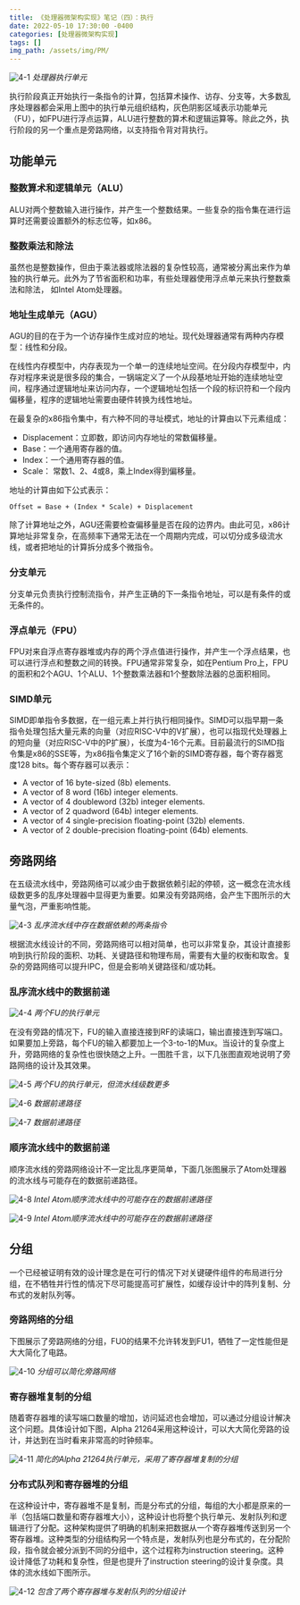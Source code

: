 ```yaml
---
title: 《处理器微架构实现》笔记（四）：执行
date: 2022-05-10 17:30:00 -0400
categories: [处理器微架构实现]
tags: []
img_path: /assets/img/PM/
---
```


![4-1](4-1.png)
_处理器执行单元_

执行阶段真正开始执行一条指令的计算，包括算术操作、访存、分支等，大多数乱序处理器都会采用上图中的执行单元组织结构，灰色阴影区域表示功能单元（FU），如FPU进行浮点运算，ALU进行整数的算术和逻辑运算等。除此之外，执行阶段的另一个重点是旁路网络，以支持指令背对背执行。

## 功能单元

### 整数算术和逻辑单元（ALU）

ALU对两个整数输入进行操作，并产生一个整数结果。一些复杂的指令集在进行运算时还需要设置额外的标志位等，如x86。

### 整数乘法和除法

虽然也是整数操作，但由于乘法器或除法器的复杂性较高，通常被分离出来作为单独的执行单元。此外为了节省面积和功率，有些处理器使用浮点单元来执行整数乘法和除法， 如Intel Atom处理器。

### 地址生成单元（AGU）

AGU的目的在于为一个访存操作生成对应的地址。现代处理器通常有两种内存模型：线性和分段。

在线性内存模型中，内存表现为一个单一的连续地址空间。在分段内存模型中，内存对程序来说是很多段的集合，一锅端定义了一个从段基地址开始的连续地址空间，程序通过逻辑地址来访问内存，一个逻辑地址包括一个段的标识符和一个段内偏移量，程序的逻辑地址需要由硬件转换为线性地址。

在最复杂的x86指令集中，有六种不同的寻址模式，地址的计算由以下元素组成：

- Displacement：立即数，即访问内存地址的常数偏移量。
- Base：一个通用寄存器的值。
- Index：一个通用寄存器的值。
- Scale： 常数1、2、4或8，乘上Index得到偏移量。

地址的计算由如下公式表示：

```
Offset = Base + (Index * Scale) + Displacement
```

除了计算地址之外，AGU还需要检查偏移量是否在段的边界内。由此可见，x86计算地址非常复杂，在高频率下通常无法在一个周期内完成，可以切分成多级流水线，或者把地址的计算拆分成多个微指令。

### 分支单元

分支单元负责执行控制流指令，并产生正确的下一条指令地址，可以是有条件的或无条件的。

### 浮点单元（FPU）

FPU对来自浮点寄存器堆或内存的两个浮点值进行操作，并产生一个浮点结果，也可以进行浮点和整数之间的转换。FPU通常非常复杂，如在Pentium Pro上，FPU的面积和2个AGU、1个ALU、1个整数乘法器和1个整数除法器的总面积相同。

### SIMD单元

SIMD即单指令多数据，在一组元素上并行执行相同操作。SIMD可以指早期一条指令处理包括大量元素的向量（对应RISC-V中的V扩展），也可以指现代处理器上的短向量（对应RISC-V中的P扩展），长度为4-16个元素。目前最流行的SIMD指令集是x86的SSE等，为x86指令集定义了16个新的SIMD寄存器，每个寄存器宽度128 bits。每个寄存器可以表示：

- A vector of 16 byte-sized (8b) elements.
- A vector of 8 word (16b) integer elements.
- A vector of 4 doubleword (32b) integer elements.
- A vector of 2 quadword (64b) integer elements.
- A vector of 4 single-precision floating-point (32b) elements.
- A vector of 2 double-precision floating-point (64b) elements.

## 旁路网络

在五级流水线中，旁路网络可以减少由于数据依赖引起的停顿，这一概念在流水线级数更多的乱序处理器中显得更为重要。如果没有旁路网络，会产生下图所示的大量气泡，严重影响性能。

![4-3](4-3.png)
_乱序流水线中存在数据依赖的两条指令_

根据流水线设计的不同，旁路网络可以相对简单，也可以非常复杂，其设计直接影响到执行阶段的面积、功耗、关键路径和物理布局，需要有大量的权衡和取舍。复杂的旁路网络可以提升IPC，但是会影响关键路径和/或功耗。

### 乱序流水线中的数据前递

![4-4](4-4.png)
_两个FU的执行单元_

在没有旁路的情况下，FU的输入直接连接到RF的读端口，输出直接连到写端口。如果要加上旁路，每个FU的输入都要加上一个3-to-1的Mux。当设计的复杂度上升，旁路网络的复杂性也很快随之上升。一图胜千言，以下几张图直观地说明了旁路网络的设计及其效果。

![4-5](4-5.png)
_两个FU的执行单元，但流水线级数更多_

![4-6](4-6.png)
_数据前递路径_

![4-7](4-7.png)
_数据前递路径_

### 顺序流水线中的数据前递

顺序流水线的旁路网络设计不一定比乱序更简单，下面几张图展示了Atom处理器的流水线与可能存在的数据前递路径。

![4-8](4-8.png)
_Intel Atom顺序流水线中的可能存在的数据前递路径_

![4-9](4-9.png)
_Intel Atom顺序流水线中的可能存在的数据前递路径_

## 分组

一个已经被证明有效的设计理念是在可行的情况下对关键硬件组件的布局进行分组，在不牺牲并行性的情况下尽可能提高可扩展性，如缓存设计中的阵列复制、分布式的发射队列等。

### 旁路网络的分组

下图展示了旁路网络的分组，FU0的结果不允许转发到FU1，牺牲了一定性能但是大大简化了电路。

![4-10](4-10.png)
_分组可以简化旁路网络_

### 寄存器堆复制的分组

随着寄存器堆的读写端口数量的增加，访问延迟也会增加，可以通过分组设计解决这个问题。具体设计如下图，Alpha 21264采用这种设计，可以大大简化旁路的设计，并达到在当时看来非常高的时钟频率。

![4-11](4-11.png)
_简化的Alpha 21264执行单元，采用了寄存器堆复制的分组_

### 分布式队列和寄存器堆的分组

在这种设计中，寄存器堆不是复制，而是分布式的分组，每组的大小都是原来的一半（包括端口数量和寄存器堆大小），这种设计也将整个执行单元、发射队列和逻辑进行了分配。这种架构提供了明确的机制来把数据从一个寄存器堆传送到另一个寄存器堆。这种类型的分组结构另一个特点是，发射队列也是分布式的，在分配阶段，指令就会被分派到不同的分组中，这个过程称为instruction steering。这种设计降低了功耗和复杂性，但是也提升了instruction steering的设计复杂度。具体的流水线如下图所示。

![4-12](4-12.png)
_包含了两个寄存器堆与发射队列的分组设计_
